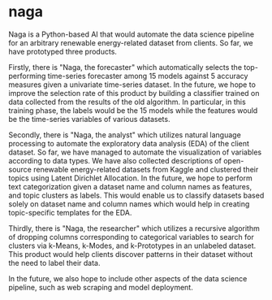 # naga
Naga is a Python-based AI that would automate the data science pipeline for an arbitrary renewable energy-related dataset from clients. So far, we have prototyped three products. 

Firstly, there is "Naga, the forecaster" which automatically selects the top-performing time-series forecaster among 15 models against 5 accuracy measures given a univariate time-series dataset. In the future, we hope to improve the selection rate of this product by building a classifier trained on data collected from the results of the old algorithm. In particular, in this training phase, the labels would be the 15 models while the features would be the time-series variables of various datasets. 

Secondly, there is "Naga, the analyst" which utilizes natural language processing to automate the exploratory data analysis (EDA) of the client dataset. So far, we have managed to automate the visualization of variables according to data types. We have also collected descriptions of open-source renewable energy-related datasets from Kaggle and clustered their topics using Latent Dirichlet Allocation. In the future, we hope to perform text categorization given a dataset name and column names as features, and topic clusters as labels. This would enable us to classify datasets based solely on dataset name and column names which would help in creating topic-specific templates for the EDA.

Thirdly, there is "Naga, the researcher" which utilizes a recursive algorithm of dropping columns corresponding to categorical variables to search for clusters via k-Means, k-Modes, and k-Prototypes in an unlabeled dataset. This product would help clients discover patterns in their dataset without the need to label their data.

In the future, we also hope to include other aspects of the data science pipeline, such as web scraping and model deployment.
